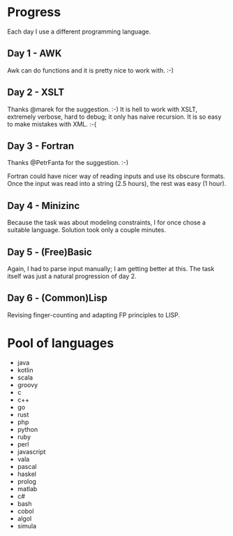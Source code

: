 # Progress

Each day I use a different programming language.

## Day 1 - AWK

Awk can do functions and it is pretty nice to work with. :-)

## Day 2 - XSLT

Thanks @marek for the suggestion. :-)
It is hell to work with XSLT, extremely verbose, hard to debug; it only has naive recursion.
It is so easy to make mistakes with XML. :-(

## Day 3 - Fortran

Thanks @PetrFanta for the suggestion. :-)

Fortran could have nicer way of reading inputs and use its obscure formats.
Once the input was read into a string (2.5 hours), the rest was easy (1 hour).

## Day 4 - Minizinc

Because the task was about modeling constraints, I for once chose a suitable language.
Solution took only a couple minutes.

## Day 5 - (Free)Basic

Again, I had to parse input manually; I am getting better at this.
The task itself was just a natural progression of day 2.

## Day 6 - (Common)Lisp

Revising finger-counting and adapting FP principles to LISP.

# Pool of languages
* java
* kotlin
* scala
* groovy
* c
* c++
* go
* rust
* php
* python
* ruby
* perl
* javascript
* vala
* pascal
* haskel
* prolog
* matlab
* c#
* bash
* cobol
* algol
* simula

